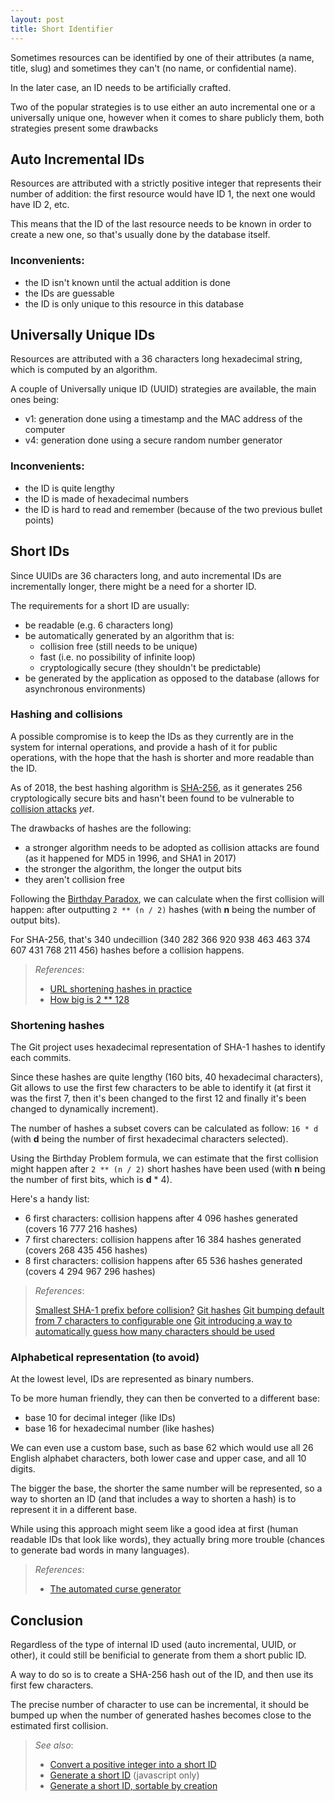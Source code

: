 ```yaml
---
layout: post
title: Short Identifier
---
```


Sometimes resources can be identified by one of their attributes
(a name, title, slug) and sometimes they can't (no name, or confidential name).

In the later case, an ID needs to be artificially crafted.

Two of the popular strategies is to use either an auto incremental one
or a universally unique one, however when it comes to share publicly them,
both strategies present some drawbacks

## Auto Incremental IDs

Resources are attributed with a strictly positive integer
that represents their number of addition:
the first resource would have ID 1, the next one would have ID 2, etc.

This means that the ID of the last resource needs to be known
in order to create a new one, so that's usually done by the database itself.

### Inconvenients:

* the ID isn't known until the actual addition is done
* the IDs are guessable
* the ID is only unique to this resource in this database

## Universally Unique IDs

Resources are attributed with a 36 characters long hexadecimal string,
which is computed by an algorithm.

A couple of Universally unique ID (UUID) strategies are available,
the main ones being:

* v1: generation done using a timestamp and the MAC address of the computer
* v4: generation done using a secure random number generator

### Inconvenients:

* the ID is quite lengthy
* the ID is made of hexadecimal numbers
* the ID is hard to read and remember
  (because of the two previous bullet points)

## Short IDs

Since UUIDs are 36 characters long,
and auto incremental IDs are incrementally longer,
there might be a need for a shorter ID.

The requirements for a short ID are usually:

* be readable (e.g. 6 characters long)
* be automatically generated by an algorithm that is:
  * collision free (still needs to be unique)
  * fast (i.e. no possibility of infinite loop)
  * cryptologically secure (they shouldn't be predictable)
* be generated by the application as opposed to the database
  (allows for asynchronous environments)

### Hashing and collisions

A possible compromise is to keep the IDs
as they currently are in the system for internal operations,
and provide a hash of it for public operations,
with the hope that the hash is shorter and more readable than the ID.

As of 2018, the best hashing algorithm is
[SHA-256](https://en.wikipedia.org/wiki/Secure_Hash_Algorithms),
as it generates 256 cryptologically secure bits
and hasn't been found to be vulnerable to
[collision attacks](https://en.wikipedia.org/wiki/Collision_attack)
_yet_.

The drawbacks of hashes are the following:

* a stronger algorithm needs to be adopted as collision attacks are found
  (as it happened for MD5 in 1996, and SHA1 in 2017)
* the stronger the algorithm, the longer the output bits
* they aren't collision free

Following the
[Birthday Paradox](https://en.wikipedia.org/wiki/Birthday_problem),
we can calculate when the first collision will happen:
after outputting `2 ** (n / 2)` hashes
(with **n** being the number of output bits).

For SHA-256, that's 340 undecillion
(340 282 366 920 938 463 463 374 607 431 768 211 456)
hashes before a collision happens.

> *References*:
>
> * [URL shortening hashes in practice](https://blog.codinghorror.com/url-shortening-hashes-in-practice/)
> * [How big is 2 ** 128](http://bugcharmer.blogspot.co.uk/2012/06/how-big-is-2128.html)

### Shortening hashes

The Git project uses hexadecimal representation of SHA-1 hashes
to identify each commits.

Since these hashes are quite lengthy (160 bits, 40 hexadecimal characters),
Git allows to use the first few characters to be able to identify it
(at first it was the first 7, then it's been changed to the first 12
and finally it's been changed to dynamically increment).

The number of hashes a subset covers can be calculated as follow: `16 * d`
(with **d** being the number of first hexadecimal characters selected).

Using the Birthday Problem formula,
we can estimate that the first collision might happen after
`2 ** (n / 2)` short hashes have been used
(with **n** being the number of first bits, which is **d** * 4).

Here's a handy list:

* 6 first characters: collision happens after  4 096 hashes generated (covers    16 777 216 hashes)
* 7 first charecters: collision happens after 16 384 hashes generated (covers   268 435 456 hashes)
* 8 first characters: collision happens after 65 536 hashes generated (covers 4 294 967 296 hashes)

> *References*:
>
> [Smallest SHA-1 prefix before collision?](https://www.quora.com/Cryptography-What-is-the-smallest-prefix-length-of-an-SHA1-hash-that-would-guarantee-uniqueness-in-a-reasonable-object-space)
> [Git hashes](https://git-scm.com/book/en/v2/Git-Tools-Revision-Selection#Single-Revisions)
> [Git bumping default from 7 characters to configurable one](https://github.com/git/git/commit/dce96489162b05ae3463741f7f0365ff56f0de36)
> [Git introducing a way to automatically guess how many characters should be used](https://github.com/git/git/commit/e6c587c733b4634030b353f4024794b08bc86892)

### Alphabetical representation (to avoid)

At the lowest level, IDs are represented as binary numbers.

To be more human friendly, they can then be converted to a different base:

* base 10 for decimal integer (like IDs)
* base 16 for hexadecimal number (like hashes)

We can even use a custom base,
such as base 62 which would use all 26 English alphabet characters,
both lower case and upper case, and all 10 digits.

The bigger the base, the shorter the same number will be represented,
so a way to shorten an ID (and that includes a way to shorten a hash)
is to represent it in a different base.

While using this approach might seem like a good idea at first
(human readable IDs that look like words), they actually bring more trouble
(chances to generate bad words in many languages).

> *References*:
>
> * [The automated curse generator](https://thedailywtf.com/articles/The-Automated-Curse-Generator)

## Conclusion

Regardless of the type of internal ID used (auto incremental, UUID, or other),
it could still be benificial to generate from them a short public ID.

A way to do so is to create a SHA-256 hash out of the ID,
and then use its first few characters.

The precise number of character to use can be incremental,
it should be bumped up when the number of generated hashes becomes close
to the estimated first collision.

> *See also*:
>
> * [Convert a positive integer into a short ID](https://hashids.org/)
> * [Generate a short ID](https://github.com/ai/nanoid) (javascript only)
> * [Generate a short ID, sortable by creation](https://instagram-engineering.com/sharding-ids-at-instagram-1cf5a71e5a5c)
